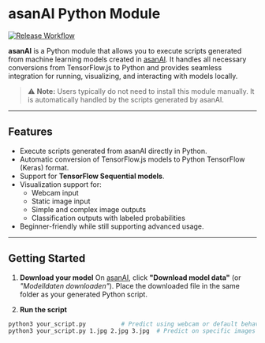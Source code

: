 # asanAI Python Module

[![Release Workflow](https://github.com/NormanTUD/asanAI_python/actions/workflows/release.yml/badge.svg?event=push)](https://github.com/NormanTUD/asanAI_python/actions/workflows/release.yml)

**asanAI** is a Python module that allows you to execute scripts generated from machine learning models created in [asanAI](https://asanai.scads.ai/). It handles all necessary conversions from TensorFlow.js to Python and provides seamless integration for running, visualizing, and interacting with models locally.

> ⚠️ **Note:** Users typically do not need to install this module manually. It is automatically handled by the scripts generated by asanAI.

---

## Features

- Execute scripts generated from asanAI directly in Python.
- Automatic conversion of TensorFlow.js models to Python TensorFlow (Keras) format.
- Support for **TensorFlow Sequential models**.
- Visualization support for:
  - Webcam input
  - Static image input
  - Simple and complex image outputs
  - Classification outputs with labeled probabilities
- Beginner-friendly while still supporting advanced usage.

---

## Getting Started

1. **Download your model**
   On [asanAI](https://asanai.scads.ai/), click **"Download model data"** (or *"Modelldaten downloaden"*). Place the downloaded file in the same folder as your generated Python script.

2. **Run the script**

```bash
python3 your_script.py          # Predict using webcam or default behavior
python3 your_script.py 1.jpg 2.jpg 3.jpg  # Predict on specific images

